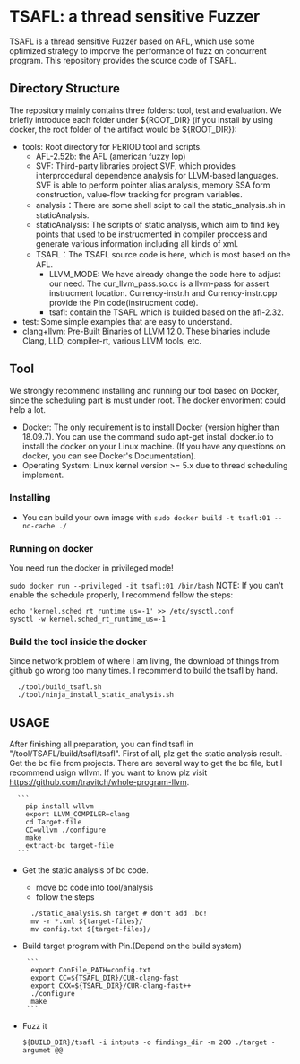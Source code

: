 # TSAFL: a thread sensitive Fuzzer
TSAFL is a thread sensitive Fuzzer based on AFL, which use some optimized strategy to imporve the performance of fuzz on concurrent program.
This repository provides the source code of TSAFL.

## Directory Structure
The repository mainly contains three folders: tool, test and evaluation. We briefly introduce each folder under ${ROOT_DIR} (if you install by using docker, the root folder of the artifact would be ${ROOT_DIR}):
- tools: Root directory for PERIOD tool and scripts.
  - AFL-2.52b: the AFL (american fuzzy lop)
  - SVF: Third-party libraries project SVF, which provides interprocedural dependence analysis for LLVM-based languages. SVF is able to perform pointer alias analysis, memory SSA form construction, value-flow tracking for program variables.
  - analysis：There are some shell scipt to call the static_analysis.sh in staticAnalysis.
  - staticAnalysis: The scripts of static analysis, which aim to find key points that used to be instrucmented in compiler proccess and generate various information including all kinds of xml.
  - TSAFL：The TSAFL source code is here, which is most based on the AFL.
    - LLVM_MODE: We have already change the code here to adjust our need. The cur_llvm_pass.so.cc is a llvm-pass for assert instrucment location. Currency-instr.h and Currency-instr.cpp provide the Pin code(instrucment code).
    - tsafl: contain the TSAFL which is builded based on the afl-2.32.
- test: Some simple examples that are easy to understand.
- clang+llvm: Pre-Built Binaries of LLVM 12.0. These binaries include Clang, LLD, compiler-rt, various LLVM tools, etc.

## Tool
We strongly recommend installing and running our tool based on Docker, since the scheduling part is must under root. The docker envoriment could help a lot.
  - Docker: The only requirement is to install Docker (version higher than 18.09.7). You can use the command sudo apt-get install docker.io to install the docker on your Linux machine. (If you have any questions on docker, you can see Docker's Documentation).
  - Operating System: Linux kernel version >= 5.x due to thread scheduling implement.
### Installing 
  - You can build your own image with  `sudo docker build -t tsafl:01 --no-cache ./`
### Running on docker
  You need run the docker in privileged mode!
  
  `sudo docker run --privileged -it tsafl:01 /bin/bash`
  NOTE: If you can't enable the schedule properly, I recommend fellow the steps:
  ```
  echo 'kernel.sched_rt_runtime_us=-1' >> /etc/sysctl.conf
  sysctl -w kernel.sched_rt_runtime_us=-1
  ```

### Build the tool inside the docker
  Since network problem of where I am living, the download of things from github go wrong too many times. I recommend to build the tsafl by hand.
  ```
    ./tool/build_tsafl.sh
    ./tool/ninja_install_static_analysis.sh
  ```
 ## USAGE
  After finishing all preparation, you can find tsafl in "/tool/TSAFL/build/tsafl/tsafl".
  First of all, plz get the static analysis result.
    - Get the bc file from projects. There are several way to get the bc file, but I recommend usign wllvm. If you want to know plz visit https://github.com/travitch/whole-program-llvm. 
    
      ```
        pip install wllvm
        export LLVM_COMPILER=clang
        cd Target-file
        CC=wllvm ./configure
        make
        extract-bc target-file
      ```
      
 - Get the static analysis of bc code.
   - move bc code into tool/analysis
   - follow the steps

    ```
      ./static_analysis.sh target # don't add .bc!
      mv -r *.xml ${target-files}/
      mv config.txt ${target-files}/
    ```

- Build target program with Pin.(Depend on the build system)
     
       ```
        export ConFile_PATH=config.txt
        export CC=${TSAFL_DIR}/CUR-clang-fast
        export CXX=${TSAFL_DIR}/CUR-clang-fast++
        ./configure
        make
       ```
       
- Fuzz it 
    
  `${BUILD_DIR}/tsafl -i intputs -o findings_dir -m 200 ./target -argumet @@`
